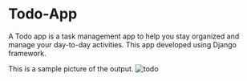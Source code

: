 # Todo-App
A Todo app is a task management app to help you stay organized and manage your day-to-day activities. 
This app developed using Django framework.


This is a sample picture of the output.
![todo](https://user-images.githubusercontent.com/89800924/229122853-203ba48d-e39a-44c4-9ace-01c159196006.png)
